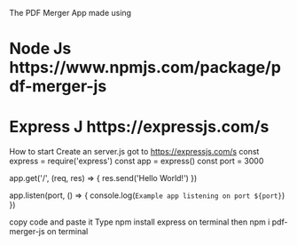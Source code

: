 The PDF Merger App made using 
<h1>Node Js https://www.npmjs.com/package/pdf-merger-js</h1>
<h1>Express J https://expressjs.com/s</h1>

How to start 
Create an server.js 
got to  https://expressjs.com/s 
const express = require('express')
const app = express()
const port = 3000

app.get('/', (req, res) => {
  res.send('Hello World!')
})

app.listen(port, () => {
  console.log(`Example app listening on port ${port}`)
})
      
copy code and paste it 
Type  npm install express on terminal
then npm i pdf-merger-js on terminal
